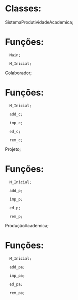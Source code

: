 # Classes:

  SistemaProdutividadeAcademica;
  
   # Funções: 
    
      Main;
      
      M_Inicial;
      
  Colaborador;
  
   # Funções: 
    
      M_Inicial;
      
      add_c;
      
      imp_c;
      
      ed_c;
      
      rem_c;
      
  Projeto;
  
   # Funções: 
    
      M_Inicial;
      
      add_p;
      
      imp_p;
      
      ed_p;
      
      rem_p;
  
  ProduçãoAcademica;
  
   # Funções: 
    
      M_Inicial;
      
      add_pa;
      
      imp_pa;
      
      ed_pa;
      
      rem_pa; 
